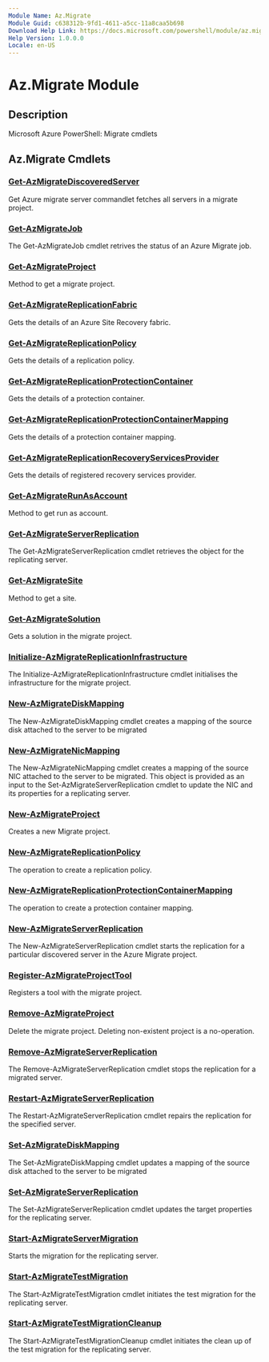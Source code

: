 ```yaml
---
Module Name: Az.Migrate
Module Guid: c638312b-9fd1-4611-a5cc-11a8caa5b698
Download Help Link: https://docs.microsoft.com/powershell/module/az.migrate
Help Version: 1.0.0.0
Locale: en-US
---
```


# Az.Migrate Module
## Description
Microsoft Azure PowerShell: Migrate cmdlets

## Az.Migrate Cmdlets
### [Get-AzMigrateDiscoveredServer](Get-AzMigrateDiscoveredServer.md)
Get Azure migrate server commandlet fetches all servers in a migrate project.

### [Get-AzMigrateJob](Get-AzMigrateJob.md)
The Get-AzMigrateJob cmdlet retrives the status of an Azure Migrate job.

### [Get-AzMigrateProject](Get-AzMigrateProject.md)
Method to get a migrate project.

### [Get-AzMigrateReplicationFabric](Get-AzMigrateReplicationFabric.md)
Gets the details of an Azure Site Recovery fabric.

### [Get-AzMigrateReplicationPolicy](Get-AzMigrateReplicationPolicy.md)
Gets the details of a replication policy.

### [Get-AzMigrateReplicationProtectionContainer](Get-AzMigrateReplicationProtectionContainer.md)
Gets the details of a protection container.

### [Get-AzMigrateReplicationProtectionContainerMapping](Get-AzMigrateReplicationProtectionContainerMapping.md)
Gets the details of a protection container mapping.

### [Get-AzMigrateReplicationRecoveryServicesProvider](Get-AzMigrateReplicationRecoveryServicesProvider.md)
Gets the details of registered recovery services provider.

### [Get-AzMigrateRunAsAccount](Get-AzMigrateRunAsAccount.md)
Method to get run as account.

### [Get-AzMigrateServerReplication](Get-AzMigrateServerReplication.md)
The Get-AzMigrateServerReplication cmdlet retrieves the object for the replicating server.

### [Get-AzMigrateSite](Get-AzMigrateSite.md)
Method to get a site.

### [Get-AzMigrateSolution](Get-AzMigrateSolution.md)
Gets a solution in the migrate project.

### [Initialize-AzMigrateReplicationInfrastructure](Initialize-AzMigrateReplicationInfrastructure.md)
The Initialize-AzMigrateReplicationInfrastructure cmdlet initialises the infrastructure for the migrate project.

### [New-AzMigrateDiskMapping](New-AzMigrateDiskMapping.md)
The New-AzMigrateDiskMapping cmdlet creates a mapping of the source disk attached to the server to be migrated

### [New-AzMigrateNicMapping](New-AzMigrateNicMapping.md)
The New-AzMigrateNicMapping cmdlet creates a mapping of the source NIC attached to the server to be migrated.
This object is provided as an input to the Set-AzMigrateServerReplication cmdlet to update the NIC and its properties for a replicating server.

### [New-AzMigrateProject](New-AzMigrateProject.md)
Creates a new Migrate project.

### [New-AzMigrateReplicationPolicy](New-AzMigrateReplicationPolicy.md)
The operation to create a replication policy.

### [New-AzMigrateReplicationProtectionContainerMapping](New-AzMigrateReplicationProtectionContainerMapping.md)
The operation to create a protection container mapping.

### [New-AzMigrateServerReplication](New-AzMigrateServerReplication.md)
The New-AzMigrateServerReplication cmdlet starts the replication for a particular discovered server in the Azure Migrate project.

### [Register-AzMigrateProjectTool](Register-AzMigrateProjectTool.md)
Registers a tool with the migrate project.

### [Remove-AzMigrateProject](Remove-AzMigrateProject.md)
Delete the migrate project.
Deleting non-existent project is a no-operation.

### [Remove-AzMigrateServerReplication](Remove-AzMigrateServerReplication.md)
The Remove-AzMigrateServerReplication cmdlet stops the replication for a migrated server.

### [Restart-AzMigrateServerReplication](Restart-AzMigrateServerReplication.md)
The Restart-AzMigrateServerReplication cmdlet repairs the replication for the specified server.

### [Set-AzMigrateDiskMapping](Set-AzMigrateDiskMapping.md)
The Set-AzMigrateDiskMapping cmdlet updates a mapping of the source disk attached to the server to be migrated

### [Set-AzMigrateServerReplication](Set-AzMigrateServerReplication.md)
The Set-AzMigrateServerReplication cmdlet updates the target properties for the replicating server.

### [Start-AzMigrateServerMigration](Start-AzMigrateServerMigration.md)
Starts the migration for the replicating server.

### [Start-AzMigrateTestMigration](Start-AzMigrateTestMigration.md)
The Start-AzMigrateTestMigration cmdlet initiates the test migration for the replicating server.

### [Start-AzMigrateTestMigrationCleanup](Start-AzMigrateTestMigrationCleanup.md)
The Start-AzMigrateTestMigrationCleanup cmdlet initiates the clean up of the test migration for the replicating server.

